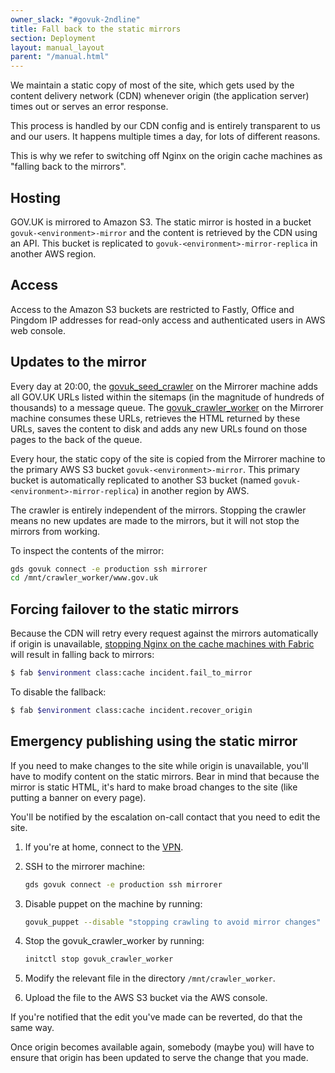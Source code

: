 ```yaml
---
owner_slack: "#govuk-2ndline"
title: Fall back to the static mirrors
section: Deployment
layout: manual_layout
parent: "/manual.html"
---
```


We maintain a static copy of most of the site, which gets used by the content delivery
network (CDN) whenever origin (the application server) times out or serves an error
response.

This process is handled by our CDN config and is entirely transparent to us and
our users. It happens multiple times a day, for lots of different reasons.

This is why we refer to switching off Nginx on the origin cache machines as
"falling back to the mirrors".

## Hosting

GOV.UK is mirrored to Amazon S3. The static mirror is hosted in a bucket
`govuk-<environment>-mirror` and the content is retrieved by the CDN using an API.
This bucket is replicated to `govuk-<environment>-mirror-replica` in another AWS region.

## Access

Access to the Amazon S3 buckets are restricted to Fastly, Office and Pingdom IP addresses for read-only access and authenticated users in AWS web console.

## Updates to the mirror

Every day at 20:00, the [govuk_seed_crawler][] on the Mirrorer machine adds all GOV.UK URLs listed
within the sitemaps (in the magnitude of hundreds of thousands) to a message queue. The [govuk_crawler_worker][]
on the Mirrorer machine consumes these URLs, retrieves the HTML returned by these URLs, saves the content
to disk and adds any new URLs found on those pages to the back of the queue.

Every hour, the static copy of the site is copied from the Mirrorer machine to the primary AWS S3 bucket
`govuk-<environment>-mirror`. This primary bucket is automatically replicated to another S3 bucket
(named `govuk-<environment>-mirror-replica`) in another region by AWS.

The crawler is entirely independent of the mirrors. Stopping the crawler means no new updates are made
to the mirrors, but it will not stop the mirrors from working.

To inspect the contents of the mirror:

```bash
gds govuk connect -e production ssh mirrorer
cd /mnt/crawler_worker/www.gov.uk
```

## Forcing failover to the static mirrors

Because the CDN will retry every request against the mirrors automatically if origin is unavailable,
[stopping Nginx on the cache machines with Fabric][fab-fail] will result in falling back to mirrors:

```bash
$ fab $environment class:cache incident.fail_to_mirror
```

To disable the fallback:

```bash
$ fab $environment class:cache incident.recover_origin
```

[fab-fail]: https://github.com/alphagov/fabric-scripts/blob/master/incident.py

## Emergency publishing using the static mirror

If you need to make changes to the site while origin is unavailable, you'll have to
modify content on the static mirrors. Bear in mind that because the mirror is static
HTML, it's hard to make broad changes to the site (like putting a banner on every page).

You'll be notified by the escalation on-call contact that you need to edit the site.

1. If you're at home, connect to the [VPN][gds-vpn].

1. SSH to the mirrorer machine:

    ```bash
    gds govuk connect -e production ssh mirrorer
    ```

1. Disable puppet on the machine by running:

    ```bash
    govuk_puppet --disable "stopping crawling to avoid mirror changes"
    ```

1. Stop the govuk_crawler_worker by running:

    ```bash
    initctl stop govuk_crawler_worker
    ```

1. Modify the relevant file in the directory `/mnt/crawler_worker`.

1. Upload the file to the AWS S3 bucket via the AWS console.

If you're notified that the edit you've made can be reverted, do that the same way.

Once origin becomes available again, somebody (maybe you) will have to ensure that
origin has been updated to serve the change that you made.

[govuk_crawler_worker]: https://github.com/alphagov/govuk_crawler_worker
[govuk_seed_crawler]: https://github.com/alphagov/govuk_seed_crawler
[govuk_mirror-puppet]: https://github.com/alphagov/govuk_mirror-puppet
[govuk_mirror-deployment]: https://github.com/alphagov/govuk_mirror-deployment
[gds-vpn]: https://sites.google.com/a/digital.cabinet-office.gov.uk/gds/working-at-the-white-chapel-building/it-the-white-chapel-building/how-to/gds-vpn
